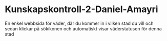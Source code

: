 # Kunskapskontroll-2-Daniel-Amayri

En enkel webbsida för väder, där du kommer in i vilken stad du vill och sedan klickar på sökikonen och automatiskt visar väderstatusen för denna stad